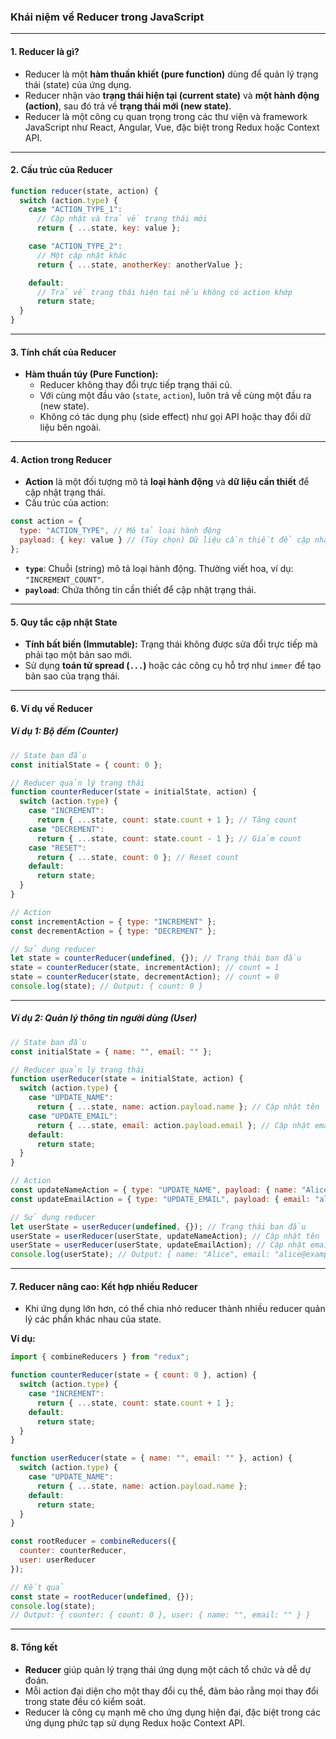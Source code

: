 ### **Khái niệm về Reducer trong JavaScript**

---

#### **1. Reducer là gì?**
- Reducer là một **hàm thuần khiết (pure function)** dùng để quản lý trạng thái (state) của ứng dụng.
- Reducer nhận vào **trạng thái hiện tại (current state)** và **một hành động (action)**, sau đó trả về **trạng thái mới (new state)**.
- Reducer là một công cụ quan trọng trong các thư viện và framework JavaScript như React, Angular, Vue, đặc biệt trong Redux hoặc Context API.

---

#### **2. Cấu trúc của Reducer**
```javascript
function reducer(state, action) {
  switch (action.type) {
    case "ACTION_TYPE_1":
      // Cập nhật và trả về trạng thái mới
      return { ...state, key: value };

    case "ACTION_TYPE_2":
      // Một cập nhật khác
      return { ...state, anotherKey: anotherValue };

    default:
      // Trả về trạng thái hiện tại nếu không có action khớp
      return state;
  }
}
```

---

#### **3. Tính chất của Reducer**
- **Hàm thuần túy (Pure Function):**
  - Reducer không thay đổi trực tiếp trạng thái cũ.
  - Với cùng một đầu vào (`state`, `action`), luôn trả về cùng một đầu ra (new state).
  - Không có tác dụng phụ (side effect) như gọi API hoặc thay đổi dữ liệu bên ngoài.

---

#### **4. Action trong Reducer**
- **Action** là một đối tượng mô tả **loại hành động** và **dữ liệu cần thiết** để cập nhật trạng thái.
- Cấu trúc của action:
```javascript
const action = {
  type: "ACTION_TYPE", // Mô tả loại hành động
  payload: { key: value } // (Tùy chọn) Dữ liệu cần thiết để cập nhật
};
```
- **`type`**: Chuỗi (string) mô tả loại hành động. Thường viết hoa, ví dụ: `"INCREMENT_COUNT"`.
- **`payload`**: Chứa thông tin cần thiết để cập nhật trạng thái.

---

#### **5. Quy tắc cập nhật State**
- **Tính bất biến (Immutable):** Trạng thái không được sửa đổi trực tiếp mà phải tạo một bản sao mới.
- Sử dụng **toán tử spread (`...`)** hoặc các công cụ hỗ trợ như `immer` để tạo bản sao của trạng thái.

---

#### **6. Ví dụ về Reducer**

##### **Ví dụ 1: Bộ đếm (Counter)**
```javascript
// State ban đầu
const initialState = { count: 0 };

// Reducer quản lý trạng thái
function counterReducer(state = initialState, action) {
  switch (action.type) {
    case "INCREMENT":
      return { ...state, count: state.count + 1 }; // Tăng count
    case "DECREMENT":
      return { ...state, count: state.count - 1 }; // Giảm count
    case "RESET":
      return { ...state, count: 0 }; // Reset count
    default:
      return state;
  }
}

// Action
const incrementAction = { type: "INCREMENT" };
const decrementAction = { type: "DECREMENT" };

// Sử dụng reducer
let state = counterReducer(undefined, {}); // Trạng thái ban đầu
state = counterReducer(state, incrementAction); // count = 1
state = counterReducer(state, decrementAction); // count = 0
console.log(state); // Output: { count: 0 }
```

---

##### **Ví dụ 2: Quản lý thông tin người dùng (User)**
```javascript
// State ban đầu
const initialState = { name: "", email: "" };

// Reducer quản lý trạng thái
function userReducer(state = initialState, action) {
  switch (action.type) {
    case "UPDATE_NAME":
      return { ...state, name: action.payload.name }; // Cập nhật tên
    case "UPDATE_EMAIL":
      return { ...state, email: action.payload.email }; // Cập nhật email
    default:
      return state;
  }
}

// Action
const updateNameAction = { type: "UPDATE_NAME", payload: { name: "Alice" } };
const updateEmailAction = { type: "UPDATE_EMAIL", payload: { email: "alice@example.com" } };

// Sử dụng reducer
let userState = userReducer(undefined, {}); // Trạng thái ban đầu
userState = userReducer(userState, updateNameAction); // Cập nhật tên
userState = userReducer(userState, updateEmailAction); // Cập nhật email
console.log(userState); // Output: { name: "Alice", email: "alice@example.com" }
```

---

#### **7. Reducer nâng cao: Kết hợp nhiều Reducer**
- Khi ứng dụng lớn hơn, có thể chia nhỏ reducer thành nhiều reducer quản lý các phần khác nhau của state.

**Ví dụ:**
```javascript
import { combineReducers } from "redux";

function counterReducer(state = { count: 0 }, action) {
  switch (action.type) {
    case "INCREMENT":
      return { ...state, count: state.count + 1 };
    default:
      return state;
  }
}

function userReducer(state = { name: "", email: "" }, action) {
  switch (action.type) {
    case "UPDATE_NAME":
      return { ...state, name: action.payload.name };
    default:
      return state;
  }
}

const rootReducer = combineReducers({
  counter: counterReducer,
  user: userReducer
});

// Kết quả
const state = rootReducer(undefined, {});
console.log(state);
// Output: { counter: { count: 0 }, user: { name: "", email: "" } }
```

---

#### **8. Tổng kết**
- **Reducer** giúp quản lý trạng thái ứng dụng một cách tổ chức và dễ dự đoán.
- Mỗi action đại diện cho một thay đổi cụ thể, đảm bảo rằng mọi thay đổi trong state đều có kiểm soát.
- Reducer là công cụ mạnh mẽ cho ứng dụng hiện đại, đặc biệt trong các ứng dụng phức tạp sử dụng Redux hoặc Context API.
